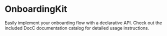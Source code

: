 # OnboardingKit

Easily implement your onboarding flow with a declarative API. Check out the included DocC documentation catalog for detailed usage instructions.
